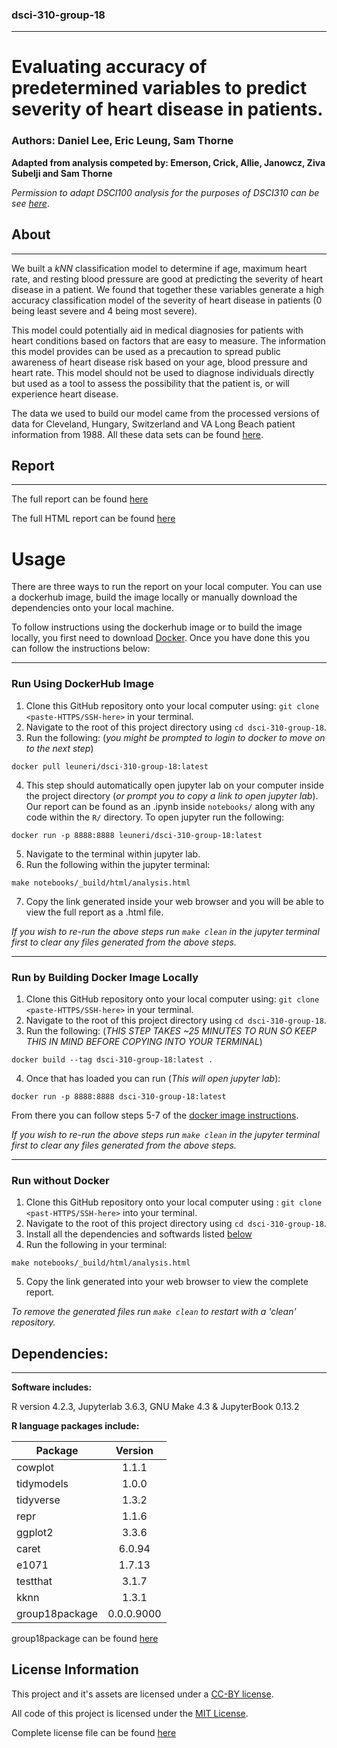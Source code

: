 ### dsci-310-group-18
---

# Evaluating accuracy of predetermined variables to predict severity of heart disease in patients.

### Authors: Daniel Lee, Eric Leung, Sam Thorne

**Adapted from analysis competed by: Emerson, Crick, Allie, Janowcz, Ziva Subelji and Sam Thorne**

*Permission to adapt DSCI100 analysis for the purposes of DSCI310 can be see [here](PERMISSIONS/analysis-permission.jpeg)*.


## About
---

We built a $kNN$ classification model to determine if age, maximum heart rate, and resting blood pressure are good at predicting the severity of heart disease in a patient. We found that together these variables generate a high accuracy classification model of the severity of heart disease in patients (0 being least severe and 4 being most severe). 

This model could potentially aid in medical diagnosies for patients with heart conditions based on factors that are easy to measure. The information this model provides can be used as a precaution to spread public awareness of heart disease risk based on your age, blood pressure and heart rate. This model should not be used to diagnose individuals directly but used as a tool to assess the possibility that the patient is, or will experience heart disease. 

The data we used to build our model came from the processed versions of data for Cleveland, Hungary, Switzerland and VA Long Beach patient information from 1988. All these data sets can be found [here](https://archive.ics.uci.edu/ml/datasets/Heart+Disease).

## Report

---

The full report can be found [here](notebooks/analysis.ipynb)

The full HTML report can be found [here](https://dokkaebi10.github.io/dsci-310-group-18/analysis.html)

# Usage

There are three ways to run the report on your local computer. You can use a dockerhub image, build the image locally or manually download the dependencies onto your local machine.

To follow instructions using the dockerhub image or to build the image locally, you first need to download [Docker](https://www.docker.com/get-started/). Once you have done this you can follow the instructions below:

---
### Run Using DockerHub Image

1. Clone this GitHub repository onto your local computer using: `git clone <paste-HTTPS/SSH-here>` in your terminal.
2. Navigate to the root of this project directory using `cd dsci-310-group-18`.
3. Run the following: (*you might be prompted to login to docker to move on to the next step*)

```
docker pull leuneri/dsci-310-group-18:latest
```
4. This step should automatically open jupyter lab on your computer inside the project directory (*or prompt you to copy a link to open jupyter lab*). Our report can be found as an .ipynb inside `notebooks/` along with any code within the `R/` directory. To open jupyter run the following:
```
docker run -p 8888:8888 leuneri/dsci-310-group-18:latest
```

5. Navigate to the terminal within jupyter lab. 
6. Run the following within the jupyter terminal: 
```
make notebooks/_build/html/analysis.html
```
7. Copy the link generated inside your web browser and you will be able to view the full report as a .html file.

*If you wish to re-run the above steps run `make clean` in the jupyter terminal first to clear any files generated from the above steps.*

---

### Run by Building Docker Image Locally

1. Clone this GitHub repository onto your local computer using: `git clone <paste-HTTPS/SSH-here>` in your terminal.
2. Navigate to the root of this project directory using `cd dsci-310-group-18`.
3. Run the following: (*THIS STEP TAKES ~25 MINUTES TO RUN SO KEEP THIS IN MIND BEFORE COPYING INTO YOUR TERMINAL*)
```
docker build --tag dsci-310-group-18:latest .
```
4. Once that has loaded you can run (*This will open jupyter lab*):
```
docker run -p 8888:8888 dsci-310-group-18:latest
```

From there you can follow steps 5-7 of the [docker image instructions](#run-using-dockerhub-image).

*If you wish to re-run the above steps run `make clean` in the jupyter terminal first to clear any files generated from the above steps.*

---

### Run without Docker

1. Clone this GitHub repository onto your local computer using : `git clone <past-HTTPS/SSH-here>` into your terminal. 
2. Navigate to the root of this project directory using `cd dsci-310-group-18`.
3. Install all the dependencies and softwards listed [below](#dependencies)
4. Run the following in your terminal:
```
make notebooks/_build/html/analysis.html
```
5. Copy the link generated into your web browser to view the complete report.

*To remove the generated files run `make clean` to restart with a 'clean' repository.*

## Dependencies:
---
**Software includes:**

R version 4.2.3, Jupyterlab 3.6.3, GNU Make 4.3 & JupyterBook 0.13.2

**R language packages include:**

|Package     |Version   |
| ---------- |:--------:|
|cowplot     |1.1.1     |
|tidymodels  |1.0.0     |
|tidyverse   |1.3.2     |
|repr        |1.1.6     |
|ggplot2     |3.3.6     |
|caret       |6.0.94    |
|e1071       |1.7.13    |
|testthat    |3.1.7     |
|kknn | 1.3.1|
|group18package|0.0.0.9000|

group18package can be found [here](https://github.com/leuneri/dsci-310-group-18-pkg)

## License Information

This project and it's assets are licensed under a [CC-BY license](https://creativecommons.org/licenses/by-nc-nd/4.0/legalcode).

All code of this project is licensed under the [MIT License](https://opensource.org/license/mit/).

Complete license file can be found [here](LICENSE.md)
